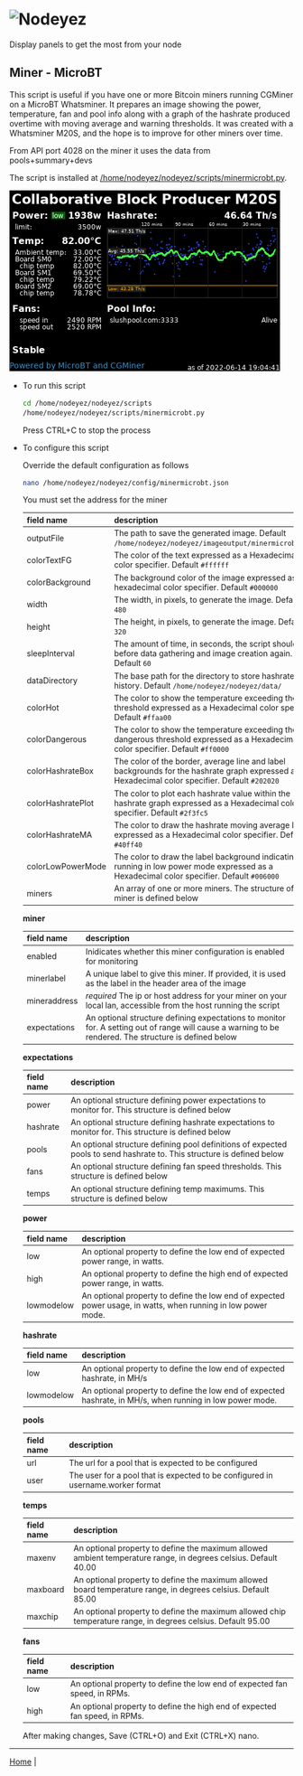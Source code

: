 # ![Nodeyez](../../../../raw/branch/main/images/nodeyez.svg)
Display panels to get the most from your node

## Miner - MicroBT

This script is useful if you have one or more Bitcoin miners running CGMiner
on a MicroBT Whatsminer.  It prepares an image showing the power, temperature,
fan and pool info along with a graph of the hashrate produced overtime with
moving average and warning thresholds.  It was created with a Whatsminer M20S,
and the hope is to improve for other miners over time.

From API port 4028 on the miner it uses the data from pools+summary+devs

The script is installed at [/home/nodeyez/nodeyez/scripts/minermicrobt.py](../scripts/minermicrobt.py).

![sample image of miner status](../images/minermicrobt.png)

* To run this script

   ```sh
   cd /home/nodeyez/nodeyez/scripts
   /home/nodeyez/nodeyez/scripts/minermicrobt.py
   ```

   Press CTRL+C to stop the process

* To configure this script

   Override the default configuration as follows

   ```sh
   nano /home/nodeyez/nodeyez/config/minermicrobt.json
   ```

   You must set the address for the miner

   | field name | description |
   | --- | --- |
   | outputFile | The path to save the generated image. Default `/home/nodeyez/nodeyez/imageoutput/minermicrobt.png` |
   | colorTextFG | The color of the text expressed as a Hexadecimal color specifier. Default `#ffffff` |
   | colorBackground | The background color of the image expressed as a hexadecimal color specifier. Default `#000000` |
   | width | The width, in pixels, to generate the image. Default `480` |
   | height | The height, in pixels, to generate the image. Default `320` |
   | sleepInterval | The amount of time, in seconds, the script should wait before data gathering and image creation again. Default `60` |
   | dataDirectory | The base path for the directory to store hashrate history. Default `/home/nodeyez/nodeyez/data/` |
   | colorHot | The color to show the temperature exceeding the hot threshold expressed as a Hexadecimal color specifier. Default `#ffaa00` |
   | colorDangerous | The color to show the temperature exceeding the dangerous threshold expressed as a Hexadecimal color specifier. Default `#ff0000` |
   | colorHashrateBox | The color of the border, average line and label backgrounds for the hashrate graph expressed as a Hexadecimal color specifier. Default `#202020` |
   | colorHashratePlot | The color to plot each hashrate value within the hashrate graph expressed as a Hexadecimal color specifier. Default `#2f3fc5` |
   | colorHashrateMA | The color to draw the hashrate moving average line expressed as a Hexadecimal color specifier. Default `#40ff40` |
   | colorLowPowerMode | The color to draw the label background indicating if running in low power mode expressed as a Hexadecimal color specifier. Default `#006000` |
   | miners | An array of one or more miners. The structure of a miner is defined below |

   __miner__

   | field name | description |
   | --- | --- |
   | enabled | Inidicates whether this miner configuration is enabled for monitoring |
   | minerlabel | A unique label to give this miner. If provided, it is used as the label in the header area of the image |
   | mineraddress | *required* The ip or host address for your miner on your local lan, accessible from the host running the script |
   | expectations | An optional structure defining expectations to monitor for. A setting out of range will cause a warning to be rendered. The structure is defined below |


   __expectations__

   | field name | description |
   | --- | --- |
   | power | An optional structure defining power expectations to monitor for. This structure is defined below |
   | hashrate | An optional structure defining hashrate expectations to monitor for. This structure is defined below |
   | pools | An optional structure defining pool definitions of expected pools to send hashrate to. This structure is defined below |
   | fans | An optional structure defining fan speed thresholds. This structure is defined below |
   | temps | An optional structure defining temp maximums. This structure is defined below |

   __power__

   | field name | description |
   | --- | --- |
   | low | An optional property to define the low end of expected power range, in watts. |
   | high | An optional property to define the high end of expected power range, in watts. |
   | lowmodelow | An optional property to define the low end of expected power usage, in watts, when running in low power mode. |

   __hashrate__

   | field name | description |
   | --- | --- |
   | low | An optional property to define the low end of expected hashrate, in MH/s |
   | lowmodelow | An optional property to define the low end of expected hashrate, in MH/s, when running in low power mode. |

   __pools__

   | field name | description |
   | --- | --- |
   | url | The url for a pool that is expected to be configured |
   | user | The user for a pool that is expected to be configured in username.worker format |

   __temps__

   | field name | description |
   | --- | --- |
   | maxenv | An optional property to define the maximum allowed ambient temperature range, in degrees celsius. Default 40.00 |
   | maxboard | An optional property to define the maximum allowed board temperature range, in degrees celsius. Default 85.00 |
   | maxchip | An optional property to define the maximum allowed chip temperature range, in degrees celsius. Default 95.00 |

   __fans__

   | field name | description |
   | --- | --- |
   | low | An optional property to define the low end of expected fan speed, in RPMs. |
   | high | An optional property to define the high end of expected fan speed, in RPMs. |


   After making changes, Save (CTRL+O) and Exit (CTRL+X) nano.


---

[Home](../README.md) |

